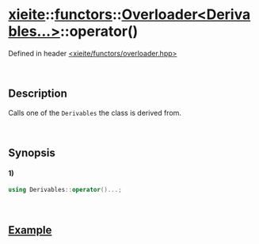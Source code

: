# [xieite](../../../../../../xieite.md)\:\:[functors](../../../../../../functors.md)\:\:[Overloader<Derivables...>](../../../../overloader.md)\:\:operator\(\)
Defined in header [<xieite/functors/overloader.hpp>](../../../../../../../include/xieite/functors/overloader.hpp)

&nbsp;

## Description
Calls one of the `Derivables` the class is derived from.

&nbsp;

## Synopsis
#### 1)
```cpp
using Derivables::operator()...;
```

&nbsp;

## [Example](../../../../overloader.md#Example)
